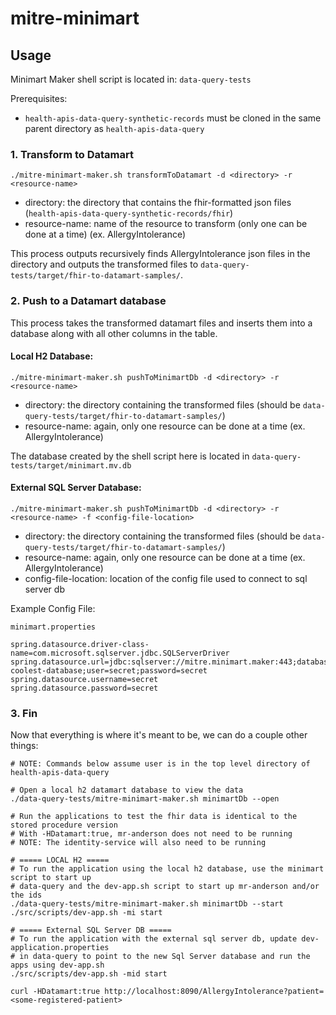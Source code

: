 # mitre-minimart

## Usage

Minimart Maker shell script is located in: `data-query-tests`

Prerequisites:
* `health-apis-data-query-synthetic-records` must be cloned in the same parent directory as
`health-apis-data-query`

### 1. Transform to Datamart
```
./mitre-minimart-maker.sh transformToDatamart -d <directory> -r <resource-name>
```
* directory: the directory that contains the fhir-formatted json files
(`health-apis-data-query-synthetic-records/fhir`)
* resource-name: name of the resource to transform (only one can be done at a time) (ex. AllergyIntolerance)

This process outputs recursively finds AllergyIntolerance json files in the directory and outputs
the transformed files to `data-query-tests/target/fhir-to-datamart-samples/`.

### 2. Push to a Datamart database

This process takes the transformed datamart files and inserts them into a database along with all
other columns in the table.

#### Local H2 Database:
```
./mitre-minimart-maker.sh pushToMinimartDb -d <directory> -r <resource-name>
```
* directory: the directory containing the transformed files (should be
    `data-query-tests/target/fhir-to-datamart-samples/`)
* resource-name: again, only one resource can be done at a time (ex. AllergyIntolerance)

The database created by the shell script here is located in `data-query-tests/target/minimart.mv.db`

#### External SQL Server Database:
```
./mitre-minimart-maker.sh pushToMinimartDb -d <directory> -r <resource-name> -f <config-file-location>
```
* directory: the directory containing the transformed files (should be
    `data-query-tests/target/fhir-to-datamart-samples/`)
* resource-name: again, only one resource can be done at a time (ex. AllergyIntolerance)
* config-file-location: location of the config file used to connect to sql server db

Example Config File:

`minimart.properties`
```
spring.datasource.driver-class-name=com.microsoft.sqlserver.jdbc.SQLServerDriver
spring.datasource.url=jdbc:sqlserver://mitre.minimart.maker:443;database=the-coolest-database;user=secret;password=secret
spring.datasource.username=secret
spring.datasource.password=secret
```

### 3. Fin
Now that everything is where it's meant to be, we can do a couple other things:
```
# NOTE: Commands below assume user is in the top level directory of health-apis-data-query

# Open a local h2 datamart database to view the data
./data-query-tests/mitre-minimart-maker.sh minimartDb --open

# Run the applications to test the fhir data is identical to the stored procedure version
# With -HDatamart:true, mr-anderson does not need to be running
# NOTE: The identity-service will also need to be running

# ===== LOCAL H2 =====
# To run the application using the local h2 database, use the minimart script to start up
# data-query and the dev-app.sh script to start up mr-anderson and/or the ids
./data-query-tests/mitre-minimart-maker.sh minimartDb --start
./src/scripts/dev-app.sh -mi start

# ===== External SQL Server DB =====
# To run the application with the external sql server db, update dev-application.properties
# in data-query to point to the new Sql Server database and run the apps using dev-app.sh
./src/scripts/dev-app.sh -mid start

curl -HDatamart:true http://localhost:8090/AllergyIntolerance?patient=<some-registered-patient>
```
